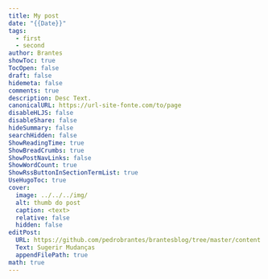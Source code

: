 ```yaml
---
title: My post
date: "{{Date}}"
tags:
  - first
  - second
author: Brantes
showToc: true
TocOpen: false
draft: false
hidemeta: false
comments: true
description: Desc Text.
canonicalURL: https://url-site-fonte.com/to/page
disableHLJS: false
disableShare: false
hideSummary: false
searchHidden: false
ShowReadingTime: true
ShowBreadCrumbs: true
ShowPostNavLinks: false
ShowWordCount: true
ShowRssButtonInSectionTermList: true
UseHugoToc: true
cover:
  image: ../../../img/
  alt: thumb do post
  caption: <text>
  relative: false
  hidden: false
editPost:
  URL: https://github.com/pedrobrantes/brantesblog/tree/master/content
  Text: Sugerir Mudanças
  appendFilePath: true
math: true
---
```

